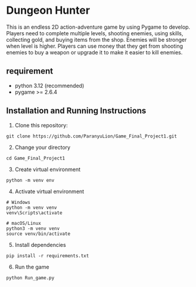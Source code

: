 # Dungeon Hunter

This is an endless 2D action-adventure game by using Pygame to develop.
Players need to complete multiple levels, shooting enemies, using skills, collecting gold, and buying items from the shop.
Enemies will be stronger when level is higher. 
Players can use money that they get from shooting enemies to buy a weapon or upgrade it to make it easier to kill enemies.

## requirement
- python 3.12 (recommended)
- pygame >= 2.6.4


## Installation and Running Instructions
1. Clone this repository:
```
git clone https://github.com/ParanyuLion/Game_Final_Project1.git
```

2. Change your directory
```
cd Game_Final_Project1
```

3. Create virtual environment
```
python -m venv env
```

4. Activate virtual environment
```
# Windows
python -m venv venv
venv\Scripts\activate

# macOS/Linux
python3 -m venv venv
source venv/bin/activate
```

5. Install dependencies
```
pip install -r requirements.txt
```

6. Run the game
```
python Run_game.py
```

